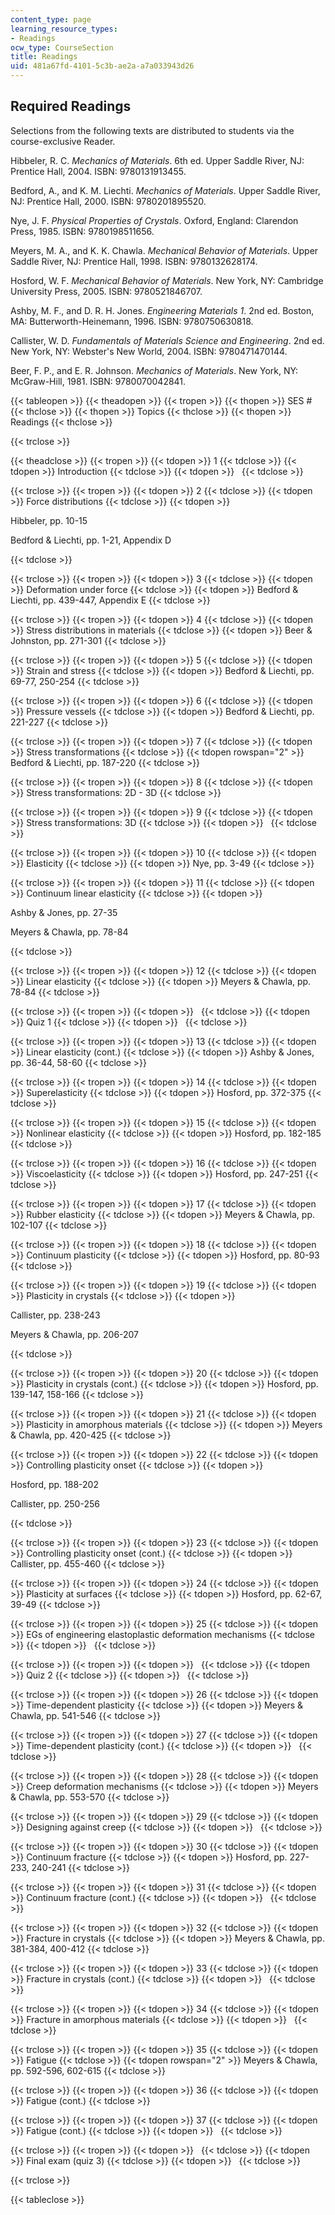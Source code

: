 ```yaml
---
content_type: page
learning_resource_types:
- Readings
ocw_type: CourseSection
title: Readings
uid: 481a67fd-4101-5c3b-ae2a-a7a033943d26
---
```


Required Readings
-----------------

Selections from the following texts are distributed to students via the course-exclusive Reader.

Hibbeler, R. C. _Mechanics of Materials_. 6th ed. Upper Saddle River, NJ: Prentice Hall, 2004. ISBN: 9780131913455.

Bedford, A., and K. M. Liechti. _Mechanics of Materials_. Upper Saddle River, NJ: Prentice Hall, 2000. ISBN: 9780201895520.

Nye, J. F. _Physical Properties of Crystals_. Oxford, England: Clarendon Press, 1985. ISBN: 9780198511656.

Meyers, M. A., and K. K. Chawla. _Mechanical Behavior of Materials_. Upper Saddle River, NJ: Prentice Hall, 1998. ISBN: 9780132628174.

Hosford, W. F. _Mechanical Behavior of Materials_. New York, NY: Cambridge University Press, 2005. ISBN: 9780521846707.

Ashby, M. F., and D. R. H. Jones. _Engineering Materials 1_. 2nd ed. Boston, MA: Butterworth-Heinemann, 1996. ISBN: 9780750630818.

Callister, W. D. _Fundamentals of Materials Science and Engineering_. 2nd ed. New York, NY: Webster's New World, 2004. ISBN: 9780471470144.

Beer, F. P., and E. R. Johnson. _Mechanics of Materials_. New York, NY: McGraw-Hill, 1981. ISBN: 9780070042841.

{{< tableopen >}}
{{< theadopen >}}
{{< tropen >}}
{{< thopen >}}
SES #
{{< thclose >}}
{{< thopen >}}
Topics
{{< thclose >}}
{{< thopen >}}
Readings
{{< thclose >}}

{{< trclose >}}

{{< theadclose >}}
{{< tropen >}}
{{< tdopen >}}
1
{{< tdclose >}}
{{< tdopen >}}
Introduction
{{< tdclose >}}
{{< tdopen >}}
 
{{< tdclose >}}

{{< trclose >}}
{{< tropen >}}
{{< tdopen >}}
2
{{< tdclose >}}
{{< tdopen >}}
Force distributions
{{< tdclose >}}
{{< tdopen >}}


Hibbeler, pp. 10-15

Bedford & Liechti, pp. 1-21, Appendix D


{{< tdclose >}}

{{< trclose >}}
{{< tropen >}}
{{< tdopen >}}
3
{{< tdclose >}}
{{< tdopen >}}
Deformation under force
{{< tdclose >}}
{{< tdopen >}}
Bedford & Liechti, pp. 439-447, Appendix E
{{< tdclose >}}

{{< trclose >}}
{{< tropen >}}
{{< tdopen >}}
4
{{< tdclose >}}
{{< tdopen >}}
Stress distributions in materials
{{< tdclose >}}
{{< tdopen >}}
Beer & Johnston, pp. 271-301
{{< tdclose >}}

{{< trclose >}}
{{< tropen >}}
{{< tdopen >}}
5
{{< tdclose >}}
{{< tdopen >}}
Strain and stress
{{< tdclose >}}
{{< tdopen >}}
Bedford & Liechti, pp. 69-77, 250-254
{{< tdclose >}}

{{< trclose >}}
{{< tropen >}}
{{< tdopen >}}
6
{{< tdclose >}}
{{< tdopen >}}
Pressure vessels
{{< tdclose >}}
{{< tdopen >}}
Bedford & Liechti, pp. 221-227
{{< tdclose >}}

{{< trclose >}}
{{< tropen >}}
{{< tdopen >}}
7
{{< tdclose >}}
{{< tdopen >}}
Stress transformations
{{< tdclose >}}
{{< tdopen rowspan="2" >}}
Bedford & Liechti, pp. 187-220
{{< tdclose >}}

{{< trclose >}}
{{< tropen >}}
{{< tdopen >}}
8
{{< tdclose >}}
{{< tdopen >}}
Stress transformations: 2D - 3D
{{< tdclose >}}

{{< trclose >}}
{{< tropen >}}
{{< tdopen >}}
9
{{< tdclose >}}
{{< tdopen >}}
Stress transformations: 3D
{{< tdclose >}}
{{< tdopen >}}
 
{{< tdclose >}}

{{< trclose >}}
{{< tropen >}}
{{< tdopen >}}
10
{{< tdclose >}}
{{< tdopen >}}
Elasticity
{{< tdclose >}}
{{< tdopen >}}
Nye, pp. 3-49
{{< tdclose >}}

{{< trclose >}}
{{< tropen >}}
{{< tdopen >}}
11
{{< tdclose >}}
{{< tdopen >}}
Continuum linear elasticity
{{< tdclose >}}
{{< tdopen >}}


Ashby & Jones, pp. 27-35

Meyers & Chawla, pp. 78-84


{{< tdclose >}}

{{< trclose >}}
{{< tropen >}}
{{< tdopen >}}
12
{{< tdclose >}}
{{< tdopen >}}
Linear elasticity
{{< tdclose >}}
{{< tdopen >}}
Meyers & Chawla, pp. 78-84
{{< tdclose >}}

{{< trclose >}}
{{< tropen >}}
{{< tdopen >}}
 
{{< tdclose >}}
{{< tdopen >}}
Quiz 1
{{< tdclose >}}
{{< tdopen >}}
 
{{< tdclose >}}

{{< trclose >}}
{{< tropen >}}
{{< tdopen >}}
13
{{< tdclose >}}
{{< tdopen >}}
Linear elasticity (cont.)
{{< tdclose >}}
{{< tdopen >}}
Ashby & Jones, pp. 36-44, 58-60
{{< tdclose >}}

{{< trclose >}}
{{< tropen >}}
{{< tdopen >}}
14
{{< tdclose >}}
{{< tdopen >}}
Superelasticity
{{< tdclose >}}
{{< tdopen >}}
Hosford, pp. 372-375
{{< tdclose >}}

{{< trclose >}}
{{< tropen >}}
{{< tdopen >}}
15
{{< tdclose >}}
{{< tdopen >}}
Nonlinear elasticity
{{< tdclose >}}
{{< tdopen >}}
Hosford, pp. 182-185
{{< tdclose >}}

{{< trclose >}}
{{< tropen >}}
{{< tdopen >}}
16
{{< tdclose >}}
{{< tdopen >}}
Viscoelasticity
{{< tdclose >}}
{{< tdopen >}}
Hosford, pp. 247-251
{{< tdclose >}}

{{< trclose >}}
{{< tropen >}}
{{< tdopen >}}
17
{{< tdclose >}}
{{< tdopen >}}
Rubber elasticity
{{< tdclose >}}
{{< tdopen >}}
Meyers & Chawla, pp. 102-107
{{< tdclose >}}

{{< trclose >}}
{{< tropen >}}
{{< tdopen >}}
18
{{< tdclose >}}
{{< tdopen >}}
Continuum plasticity
{{< tdclose >}}
{{< tdopen >}}
Hosford, pp. 80-93
{{< tdclose >}}

{{< trclose >}}
{{< tropen >}}
{{< tdopen >}}
19
{{< tdclose >}}
{{< tdopen >}}
Plasticity in crystals
{{< tdclose >}}
{{< tdopen >}}


Callister, pp. 238-243

Meyers & Chawla, pp. 206-207


{{< tdclose >}}

{{< trclose >}}
{{< tropen >}}
{{< tdopen >}}
20
{{< tdclose >}}
{{< tdopen >}}
Plasticity in crystals (cont.)
{{< tdclose >}}
{{< tdopen >}}
Hosford, pp. 139-147, 158-166
{{< tdclose >}}

{{< trclose >}}
{{< tropen >}}
{{< tdopen >}}
21
{{< tdclose >}}
{{< tdopen >}}
Plasticity in amorphous materials
{{< tdclose >}}
{{< tdopen >}}
Meyers & Chawla, pp. 420-425
{{< tdclose >}}

{{< trclose >}}
{{< tropen >}}
{{< tdopen >}}
22
{{< tdclose >}}
{{< tdopen >}}
Controlling plasticity onset
{{< tdclose >}}
{{< tdopen >}}


Hosford, pp. 188-202

Callister, pp. 250-256


{{< tdclose >}}

{{< trclose >}}
{{< tropen >}}
{{< tdopen >}}
23
{{< tdclose >}}
{{< tdopen >}}
Controlling plasticity onset (cont.)
{{< tdclose >}}
{{< tdopen >}}
Callister, pp. 455-460
{{< tdclose >}}

{{< trclose >}}
{{< tropen >}}
{{< tdopen >}}
24
{{< tdclose >}}
{{< tdopen >}}
Plasticity at surfaces
{{< tdclose >}}
{{< tdopen >}}
Hosford, pp. 62-67, 39-49
{{< tdclose >}}

{{< trclose >}}
{{< tropen >}}
{{< tdopen >}}
25
{{< tdclose >}}
{{< tdopen >}}
EGs of engineering elastoplastic deformation mechanisms
{{< tdclose >}}
{{< tdopen >}}
 
{{< tdclose >}}

{{< trclose >}}
{{< tropen >}}
{{< tdopen >}}
 
{{< tdclose >}}
{{< tdopen >}}
Quiz 2
{{< tdclose >}}
{{< tdopen >}}
 
{{< tdclose >}}

{{< trclose >}}
{{< tropen >}}
{{< tdopen >}}
26
{{< tdclose >}}
{{< tdopen >}}
Time-dependent plasticity
{{< tdclose >}}
{{< tdopen >}}
Meyers & Chawla, pp. 541-546
{{< tdclose >}}

{{< trclose >}}
{{< tropen >}}
{{< tdopen >}}
27
{{< tdclose >}}
{{< tdopen >}}
Time-dependent plasticity (cont.)
{{< tdclose >}}
{{< tdopen >}}
 
{{< tdclose >}}

{{< trclose >}}
{{< tropen >}}
{{< tdopen >}}
28
{{< tdclose >}}
{{< tdopen >}}
Creep deformation mechanisms
{{< tdclose >}}
{{< tdopen >}}
Meyers & Chawla, pp. 553-570
{{< tdclose >}}

{{< trclose >}}
{{< tropen >}}
{{< tdopen >}}
29
{{< tdclose >}}
{{< tdopen >}}
Designing against creep
{{< tdclose >}}
{{< tdopen >}}
 
{{< tdclose >}}

{{< trclose >}}
{{< tropen >}}
{{< tdopen >}}
30
{{< tdclose >}}
{{< tdopen >}}
Continuum fracture
{{< tdclose >}}
{{< tdopen >}}
Hosford, pp. 227-233, 240-241
{{< tdclose >}}

{{< trclose >}}
{{< tropen >}}
{{< tdopen >}}
31
{{< tdclose >}}
{{< tdopen >}}
Continuum fracture (cont.)
{{< tdclose >}}
{{< tdopen >}}
 
{{< tdclose >}}

{{< trclose >}}
{{< tropen >}}
{{< tdopen >}}
32
{{< tdclose >}}
{{< tdopen >}}
Fracture in crystals
{{< tdclose >}}
{{< tdopen >}}
Meyers & Chawla, pp. 381-384, 400-412
{{< tdclose >}}

{{< trclose >}}
{{< tropen >}}
{{< tdopen >}}
33
{{< tdclose >}}
{{< tdopen >}}
Fracture in crystals (cont.)
{{< tdclose >}}
{{< tdopen >}}
 
{{< tdclose >}}

{{< trclose >}}
{{< tropen >}}
{{< tdopen >}}
34
{{< tdclose >}}
{{< tdopen >}}
Fracture in amorphous materials
{{< tdclose >}}
{{< tdopen >}}
 
{{< tdclose >}}

{{< trclose >}}
{{< tropen >}}
{{< tdopen >}}
35
{{< tdclose >}}
{{< tdopen >}}
Fatigue
{{< tdclose >}}
{{< tdopen rowspan="2" >}}
Meyers & Chawla, pp. 592-596, 602-615
{{< tdclose >}}

{{< trclose >}}
{{< tropen >}}
{{< tdopen >}}
36
{{< tdclose >}}
{{< tdopen >}}
Fatigue (cont.)
{{< tdclose >}}

{{< trclose >}}
{{< tropen >}}
{{< tdopen >}}
37
{{< tdclose >}}
{{< tdopen >}}
Fatigue (cont.)
{{< tdclose >}}
{{< tdopen >}}
 
{{< tdclose >}}

{{< trclose >}}
{{< tropen >}}
{{< tdopen >}}
 
{{< tdclose >}}
{{< tdopen >}}
Final exam (quiz 3)
{{< tdclose >}}
{{< tdopen >}}
 
{{< tdclose >}}

{{< trclose >}}

{{< tableclose >}}